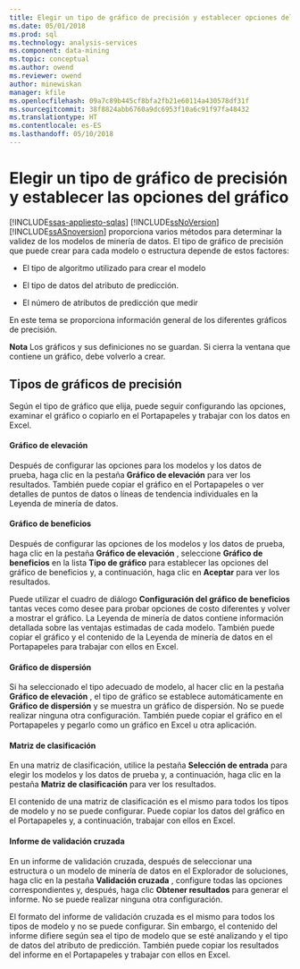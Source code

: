 ```yaml
---
title: Elegir un tipo de gráfico de precisión y establecer opciones del gráfico | Documentos de Microsoft
ms.date: 05/01/2018
ms.prod: sql
ms.technology: analysis-services
ms.component: data-mining
ms.topic: conceptual
ms.author: owend
ms.reviewer: owend
author: minewiskan
manager: kfile
ms.openlocfilehash: 09a7c89b445cf8bfa2fb21e60114a430578df31f
ms.sourcegitcommit: 38f8824abb6760a9dc6953f10a6c91f97fa48432
ms.translationtype: HT
ms.contentlocale: es-ES
ms.lasthandoff: 05/10/2018
---
```

# <a name="choose-an-accuracy-chart-type-and-set-chart-options"></a>Elegir un tipo de gráfico de precisión y establecer las opciones del gráfico
[!INCLUDE[ssas-appliesto-sqlas](../../includes/ssas-appliesto-sqlas.md)]
  [!INCLUDE[ssNoVersion](../../includes/ssnoversion-md.md)][!INCLUDE[ssASnoversion](../../includes/ssasnoversion-md.md)] proporciona varios métodos para determinar la validez de los modelos de minería de datos. El tipo de gráfico de precisión que puede crear para cada modelo o estructura depende de estos factores:  
  
-   El tipo de algoritmo utilizado para crear el modelo  
  
-   El tipo de datos del atributo de predicción.  
  
-   El número de atributos de predicción que medir  
  
 En este tema se proporciona información general de los diferentes gráficos de precisión.  
  
 **Nota** Los gráficos y sus definiciones no se guardan. Si cierra la ventana que contiene un gráfico, debe volverlo a crear.  
  
## <a name="accuracy-chart-types"></a>Tipos de gráficos de precisión  
 Según el tipo de gráfico que elija, puede seguir configurando las opciones, examinar el gráfico o copiarlo en el Portapapeles y trabajar con los datos en Excel.  
  
#### <a name="lift-chart"></a>Gráfico de elevación  
 Después de configurar las opciones para los modelos y los datos de prueba, haga clic en la pestaña **Gráfico de elevación** para ver los resultados. También puede copiar el gráfico en el Portapapeles o ver detalles de puntos de datos o líneas de tendencia individuales en la Leyenda de minería de datos.  
  
#### <a name="profit-chart"></a>Gráfico de beneficios  
 Después de configurar las opciones de los modelos y los datos de prueba, haga clic en la pestaña **Gráfico de elevación** , seleccione **Gráfico de beneficios** en la lista **Tipo de gráfico** para establecer las opciones del gráfico de beneficios y, a continuación, haga clic en **Aceptar** para ver los resultados.  
  
 Puede utilizar el cuadro de diálogo **Configuración del gráfico de beneficios** tantas veces como desee para probar opciones de costo diferentes y volver a mostrar el gráfico. La Leyenda de minería de datos contiene información detallada sobre las ventajas estimadas de cada modelo. También puede copiar el gráfico y el contenido de la Leyenda de minería de datos en el Portapapeles para trabajar con ellos en Excel.  
  
#### <a name="scatter-plot"></a>Gráfico de dispersión  
 Si ha seleccionado el tipo adecuado de modelo, al hacer clic en la pestaña **Gráfico de elevación** , el tipo de gráfico se establece automáticamente en **Gráfico de dispersión** y se muestra un gráfico de dispersión. No se puede realizar ninguna otra configuración. También puede copiar el gráfico en el Portapapeles y pegarlo como un gráfico en Excel u otra aplicación.  
  
#### <a name="classification-matrix"></a>Matriz de clasificación  
 En una matriz de clasificación, utilice la pestaña **Selección de entrada** para elegir los modelos y los datos de prueba y, a continuación, haga clic en la pestaña **Matriz de clasificación** para ver los resultados.  
  
 El contenido de una matriz de clasificación es el mismo para todos los tipos de modelo y no se puede configurar. Puede copiar los datos del gráfico en el Portapapeles y, a continuación, trabajar con ellos en Excel.  
  
#### <a name="cross-validation-report"></a>Informe de validación cruzada  
 En un informe de validación cruzada, después de seleccionar una estructura o un modelo de minería de datos en el Explorador de soluciones, haga clic en la pestaña **Validación cruzada** , configure todas las opciones correspondientes y, después, haga clic **Obtener resultados** para generar el informe. No se puede realizar ninguna otra configuración.  
  
 El formato del informe de validación cruzada es el mismo para todos los tipos de modelo y no se puede configurar. Sin embargo, el contenido del informe difiere según sea el tipo de modelo que se esté analizando y el tipo de datos del atributo de predicción. También puede copiar los resultados del informe en el Portapapeles y trabajar con ellos en Excel.  
  
  
